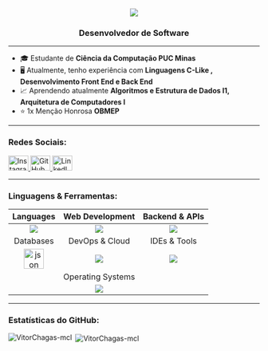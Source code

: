 <h1 align="center">
  <img
    src="https://readme-typing-svg.herokuapp.com/?font=Pacifico&size=35&center=true&vCenter=true&width=500&height=70&duration=4000&lines=Bem-vindo+ao+meu+GitHub&color=2ecc71"
  />
</h1>
<h3 align="center">Desenvolvedor de Software</h3>

---

- 🎓 Estudante de **Ciência da Computação PUC Minas**
- 🖥️ Atualmente, tenho experiência com **Linguagens C-Like , Desenvolvimento Front End e Back End**
- 📈 Aprendendo atualmente **Algoritmos e Estrutura de Dados I1, Arquitetura de Computadores I**
- ⭐ 1x Menção Honrosa **OBMEP**

---

<h3 align="left">Redes Sociais:</h3>
<a href="https://www.instagram.com/vitorchagas6" target="_blank">
  <img src="https://raw.githubusercontent.com/rahuldkjain/github-profile-readme-generator/master/src/images/icons/Social/instagram.svg" alt="Instagram" height="30" width="40" />
</a>
<a href="https://github.com/VitorChagas-mcl?tab=repositories" target="_blank">
  <img src="https://raw.githubusercontent.com/rahuldkjain/github-profile-readme-generator/master/src/images/icons/Social/github.svg" alt="GitHub" height="30" width="40" />
</a>
<a href="https://www.linkedin.com/in/vitor-chagas-72a139200" target="_blank">
  <img src="https://raw.githubusercontent.com/rahuldkjain/github-profile-readme-generator/master/src/images/icons/Social/linked-in-alt.svg" alt="LinkedIn" height="30" width="40" />
</a>

---

<h3 align="left">Linguagens & Ferramentas:</h3>
<div align="center">

|                                       Languages                                        |                                        Web Development                                         |                                    Backend & APIs                                    |
| :------------------------------------------------------------------------------------: | :--------------------------------------------------------------------------------------------: | :----------------------------------------------------------------------------------: |
|       <div align="center"><img src="https://skillicons.dev/icons?i=c,py"/></div>       | <div align="center"><img src="https://skillicons.dev/icons?i=html,css,nodejs,js" /><br/></div> |    <div align="center"><img src="  https://img.shields.io/badge/Node%20js-339933?style=for-the-badge&logo=nodedotjs&logoColor=white,Swagger-85EA2D?style=for-the-badge&logo=Swagger&logoColor=white" /></div>     |
|                                       Databases                                        |                                         DevOps & Cloud                                         |                                     IDEs & Tools                                     |
| <img src="https://skillicons.dev/icons?i=postgres" alt="json" width="40" height="40"/> |    <div align="center"><img src="https://skillicons.dev/icons?i=git,github,docker" /></div>    | <div align="center"><img src="https://skillicons.dev/icons?i=vscode,replit" /></div> |
|                                                                                        |                                       Operating Systems                                        |                                                                                      |
|                                                                                        |      <div align="center"><img src="https://skillicons.dev/icons?i=windows,linux" /></div>      |                                                                                      |

</div>

---

<h3 align="left">Estatísticas do GitHub:</h3>
<p><img align="left" src="https://github-readme-stats.vercel.app/api/top-langs?username=VitorChagas-mcl&show_icons=true&locale=en&layout=compact&theme=dark" alt="VitorChagas-mcl" /></p>
<p>&nbsp;<img align="center" src="https://github-readme-stats.vercel.app/api?username=VitorChagas-mcl&show_icons=true&locale=en&theme=dark" alt="VitorChagas-mcl" /></p>
